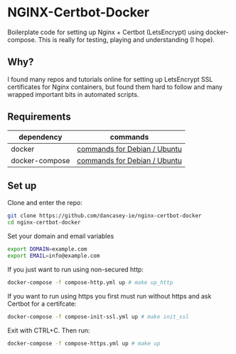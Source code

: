 NGINX-Certbot-Docker
=========================================================
Boilerplate code for setting up Nginx + Certbot (LetsEncrypt) using docker-compose. This is really for testing, playing and understanding (I hope).


## Why?
I found many repos and tutorials online for setting up LetsEncrypt SSL certificates for Nginx containers, but found them hard to follow and many wrapped important bits in automated scripts.

## Requirements

dependency | commands
--- | ---
docker | [commands for Debian / Ubuntu](https://gist.github.com/smallwat3r/a1664013e6ca8fb9ee02dd4b886a4996)
docker-compose | [commands for Debian / Ubuntu](https://gist.github.com/smallwat3r/05f4b4a7a8361901d23bfdd492e40870)

## Set up

Clone and enter the repo:
```bash
git clone https://github.com/dancasey-ie/nginx-certbot-docker
cd nginx-certbot-docker
```

Set your domain and email variables
```bash
export DOMAIN=example.com
export EMAIL=info@example.com
```

If you just want to run using non-secured http:
```bash
docker-compose -f compose-http.yml up # make up_http
```

If you want to run using https you first must run without https and ask Certbot for a certifcate:
```bash
docker-compose -f compose-init-ssl.yml up # make init_ssl
```
Exit with CTRL+C. Then run:
```bash
docker-compose -f compose-https.yml up # make up
```